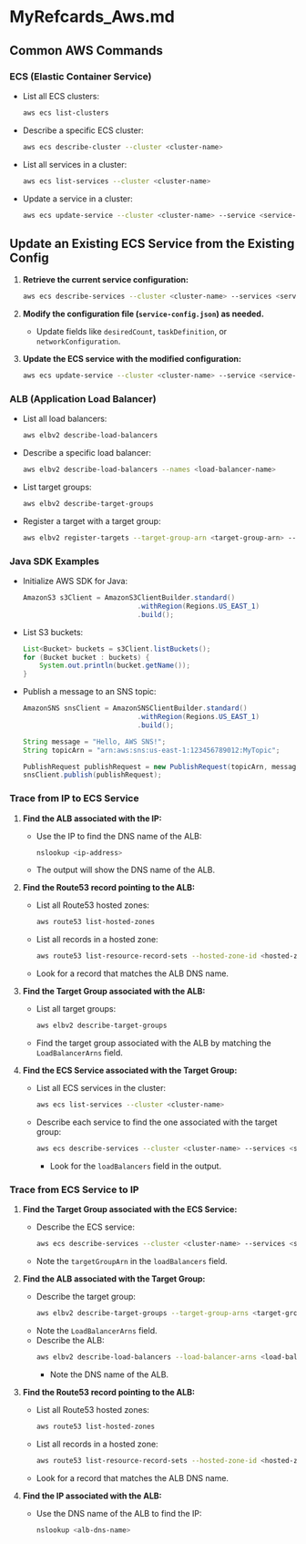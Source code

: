 # MyRefcards_Aws.md

## Common AWS Commands

### ECS (Elastic Container Service)
- List all ECS clusters:
  ```bash
  aws ecs list-clusters
  ```
- Describe a specific ECS cluster:
  ```bash
  aws ecs describe-cluster --cluster <cluster-name>
  ```
- List all services in a cluster:
  ```bash
  aws ecs list-services --cluster <cluster-name>
  ```
- Update a service in a cluster:
  ```bash
  aws ecs update-service --cluster <cluster-name> --service <service-name> --desired-count <count>
  ```

## Update an Existing ECS Service from the Existing Config

1. **Retrieve the current service configuration:**
   ```bash
   aws ecs describe-services --cluster <cluster-name> --services <service-name> > service-config.json
   ```

2. **Modify the configuration file (`service-config.json`) as needed.**
   - Update fields like `desiredCount`, `taskDefinition`, or `networkConfiguration`.

3. **Update the ECS service with the modified configuration:**
   ```bash
   aws ecs update-service --cluster <cluster-name> --service <service-name> --cli-input-json file://service-config.json
   ```

### ALB (Application Load Balancer)
- List all load balancers:
  ```bash
  aws elbv2 describe-load-balancers
  ```
- Describe a specific load balancer:
  ```bash
  aws elbv2 describe-load-balancers --names <load-balancer-name>
  ```
- List target groups:
  ```bash
  aws elbv2 describe-target-groups
  ```
- Register a target with a target group:
  ```bash
  aws elbv2 register-targets --target-group-arn <target-group-arn> --targets Id=<instance-id>
  ```

### Java SDK Examples
- Initialize AWS SDK for Java:
  ```java
  AmazonS3 s3Client = AmazonS3ClientBuilder.standard()
                              .withRegion(Regions.US_EAST_1)
                              .build();
  ```
- List S3 buckets:
  ```java
  List<Bucket> buckets = s3Client.listBuckets();
  for (Bucket bucket : buckets) {
      System.out.println(bucket.getName());
  }
  ```
- Publish a message to an SNS topic:
  ```java
  AmazonSNS snsClient = AmazonSNSClientBuilder.standard()
                              .withRegion(Regions.US_EAST_1)
                              .build();
  
  String message = "Hello, AWS SNS!";
  String topicArn = "arn:aws:sns:us-east-1:123456789012:MyTopic";
  
  PublishRequest publishRequest = new PublishRequest(topicArn, message);
  snsClient.publish(publishRequest);
  ```

### Trace from IP to ECS Service
1. **Find the ALB associated with the IP:**
   - Use the IP to find the DNS name of the ALB:
     ```bash
     nslookup <ip-address>
     ```
   - The output will show the DNS name of the ALB.

2. **Find the Route53 record pointing to the ALB:**
   - List all Route53 hosted zones:
     ```bash
     aws route53 list-hosted-zones
     ```
   - List all records in a hosted zone:
     ```bash
     aws route53 list-resource-record-sets --hosted-zone-id <hosted-zone-id>
     ```
   - Look for a record that matches the ALB DNS name.

3. **Find the Target Group associated with the ALB:**
   - List all target groups:
     ```bash
     aws elbv2 describe-target-groups
     ```
   - Find the target group associated with the ALB by matching the `LoadBalancerArns` field.

4. **Find the ECS Service associated with the Target Group:**
   - List all ECS services in the cluster:
     ```bash
     aws ecs list-services --cluster <cluster-name>
     ```
   - Describe each service to find the one associated with the target group:
     ```bash
     aws ecs describe-services --cluster <cluster-name> --services <service-name>
     ```
     - Look for the `loadBalancers` field in the output.

### Trace from ECS Service to IP
1. **Find the Target Group associated with the ECS Service:**
   - Describe the ECS service:
     ```bash
     aws ecs describe-services --cluster <cluster-name> --services <service-name>
     ```
   - Note the `targetGroupArn` in the `loadBalancers` field.

2. **Find the ALB associated with the Target Group:**
   - Describe the target group:
     ```bash
     aws elbv2 describe-target-groups --target-group-arns <target-group-arn>
     ```
   - Note the `LoadBalancerArns` field.
   - Describe the ALB:
     ```bash
     aws elbv2 describe-load-balancers --load-balancer-arns <load-balancer-arn>
     ```
     - Note the DNS name of the ALB.

3. **Find the Route53 record pointing to the ALB:**
   - List all Route53 hosted zones:
     ```bash
     aws route53 list-hosted-zones
     ```
   - List all records in a hosted zone:
     ```bash
     aws route53 list-resource-record-sets --hosted-zone-id <hosted-zone-id>
     ```
   - Look for a record that matches the ALB DNS name.

4. **Find the IP associated with the ALB:**
   - Use the DNS name of the ALB to find the IP:
     ```bash
     nslookup <alb-dns-name>
     ```
